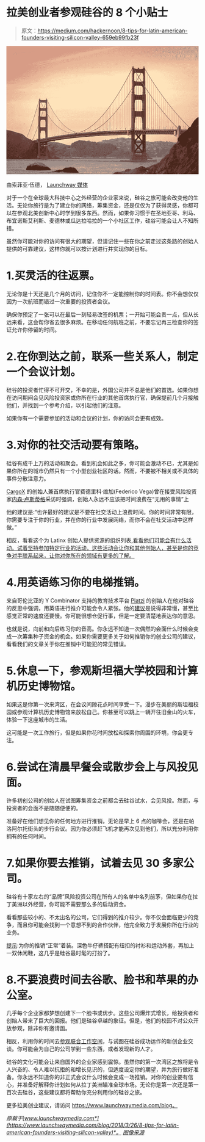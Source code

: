 # 拉美创业者参观硅谷的 8 个小贴士

> 原文：<https://medium.com/hackernoon/8-tips-for-latin-american-founders-visiting-silicon-valley-659eb99fb23f>

![](img/6d1355d9b09d3fae787362d0c6c1e05d.png)

由索菲亚·伍德， [Launchway 媒体](http://www.launchwaymedia.com)

对于一个在全球最大科技中心之外经营的企业家来说，硅谷之旅可能会改变他的生活。无论你旅行是为了建立你的网络，筹集资金，还是仅仅为了获得灵感，你都可以在参观北美创新中心时学到很多东西。然而，如果你习惯于在圣地亚哥、利马、布宜诺斯艾利斯、麦德林或瓜达拉哈拉的一个小社区工作，硅谷可能会让人不知所措。

虽然你可能对你的访问有很大的期望，但请记住一些在你之前走过这条路的创始人提供的可靠建议，这样你就可以按计划进行并实现你的目标。

# 1.买灵活的往返票。

无论你是十天还是几个月的访问，记住你不一定能控制你的时间表。你不会想仅仅因为一次航班而错过一次重要的投资者会议。

确保你预定了一张可以在最后一刻轻易改签的机票；一开始可能会贵一点，但从长远来看，这会帮你省去很多麻烦。在移动任何航班之前，不要忘记再三检查你的签证允许你停留的时间。

# 2.在你到达之前，联系一些关系人，制定一个会议计划。

硅谷的投资者忙得不可开交，不幸的是，外国公司并不总是他们的首选。如果你想在访问期间会见风险投资家或你所在行业的其他首席执行官，确保提前几个月接触他们，并找到一个参考介绍，以引起他们的注意。

如果你有一个需要参加的活动和会议的计划，你的访问会更有成效。

# 3.对你的社交活动要有策略。

硅谷有成千上万的活动和聚会。看到机会如此之多，你可能会激动不已，尤其是如果你所在的城市仍然只有一个小型创业社区的话。然而，不要被不相关或不具体的事件分散注意力。

[CargoX](https://cargox.com.br/) 的创始人兼首席执行官费德里科·维加(Federico Vega)曾在接受风险投资家[内森·卢斯蒂格](http://www.nathanlustig.com/)采访时强调，创始人永远不应该把时间浪费在“无用的事情”上

他的建议是:“也许最好的建议是不要在社交活动上浪费时间。你的时间非常有限，你需要专注于你的行业，并在你的行业中发展网络，而你不会在社交活动中这样做。”

相反，看看这个为 Latinx 创始人提供资源的组织列表[,看看他们可能会有什么活动。试着坚持参加特定行业的活动，这些活动会让你和其他创始人，甚至是你的竞争对手联系起来，让你对你所在的领域有更多的了解。](/@jackiehyland/bay-area-resources-for-latinx-entrepreneurs-50385141cf80)

# 4.用英语练习你的电梯推销。

来自哥伦比亚的 Y Combinator 支持的教育技术平台 [Platzi](https://courses.platzi.com/) 的创始人在他对硅谷的反思中强调，用英语进行推介可能会令人紧张。他的[建议](https://courses.platzi.com/blog/yc-lessons-latin-american-silicon-valley-y-combinator/)是说得非常慢，甚至比感觉正常的速度还要慢。你可能很想仓促行事，但是一定要清楚地表达你的意思。

也就是说，向前和向后练习你的音高。你永远不知道一次偶然的会面什么时候会变成一次筹集种子资金的机会。如果你需要更多关于如何推销你的创业公司的建议，看看我们的文章关于你在推销中可能犯的常见错误。

# 5.休息一下，参观斯坦福大学校园和计算机历史博物馆。

如果这是你第一次来湾区，在会议间隙花点时间享受一下。漫步在美丽的斯坦福校园或参观计算机历史博物馆来放松自己。你甚至可以跳上一辆开往旧金山的火车，体验一下这座城市的生活。

这可能是一次工作旅行，但是如果你花时间放松和探索你周围的环境，你会更专注。

# 6.尝试在清晨早餐会或散步会上与风投见面。

许多初创公司的创始人在试图筹集资金之前都会去硅谷试水，会见风投。然而，与投资者的会面不是随随便便的。

准备好在他们想见你的任何地方进行推销，无论是早上 6 点的咖啡会，还是在帕洛阿尔托街头的步行会议。因为你必须赶飞机才能再次见到他们，所以充分利用你拥有的任何时间。

# 7.如果你要去推销，试着去见 30 多家公司。

硅谷有十家左右的“品牌”风险投资公司在所有人的名单中名列前茅，但如果你在拉丁美洲以外经营，你可能不需要那么多的启动资金。

看看那些较小的、不太出名的公司，它们得到的推介较少。你不仅会面临更少的竞争，而且你可能会找到一个意想不到的合作伙伴，他完全致力于发展你所在行业的业务。

[提示](http://www.businessinsider.com/how-to-get-the-most-out-of-your-fundraising-visit-to-silicon-valley-2015-8):为你的推销“正常”着装。深色牛仔裤搭配有纽扣的衬衫和运动外套，再加上一双休闲鞋，这几乎是硅谷最时髦的打扮了。

# 8.不要浪费时间去谷歌、脸书和苹果的办公室。

几乎每个企业家都梦想创建下一个脸书或优步。这些公司爆炸式增长，给投资者和创始人带来了巨大的回报。他们是硅谷卓越的象征。但是，他们的校园不对公众开放参观，除非你有邀请函。

相反，利用你的时间去[参观联合工作空间](https://steveblank.com/2011/02/22/a-visitors-guide-to-silicon-valley/)，与试图在硅谷成功运作的新创企业交谈。你可能会为自己的公司学到一些东西，或者发现新的人才。

硅谷的文化可能会让来自国外的企业家感到震惊。虽然你的第一次湾区之旅将是令人兴奋的、令人难以抗拒的和增长见识的，但适度设定你的期望，并为旅行做好准备。你永远不知道你的非正式会议什么时候会变成一场推销。对你的创业要有信心，并准备好解释你计划如何从拉丁美洲瞄准全球市场。无论你是第一次还是第一百次去硅谷，这些建议都将帮助你充分利用你的硅谷之旅。

更多拉美创业建议，请访问 https://www.launchwaymedia.com/blog。

*原载于*[*www.launchwaymedia.com*](https://www.launchwaymedia.com/blog/2018/3/26/8-tips-for-latin-american-founders-visiting-silicon-valley)*。* [*图像来源*](https://pixabay.com/en/golden-gate-bridge-san-francisco-388917/)